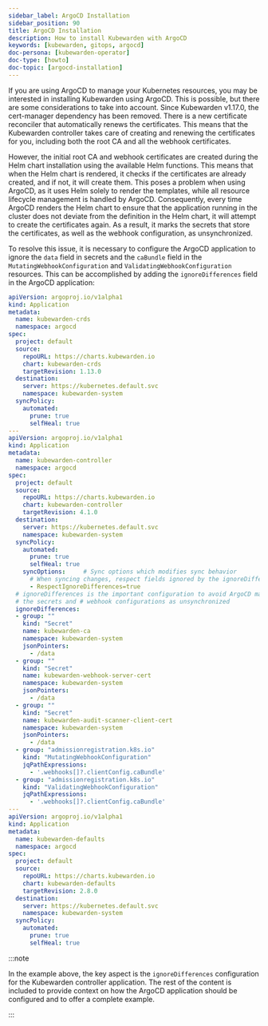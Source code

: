 ```yaml
---
sidebar_label: ArgoCD Installation
sidebar_position: 90
title: ArgoCD Installation
description: How to install Kubewarden with ArgoCD
keywords: [kubewarden, gitops, argocd]
doc-persona: [kubewarden-operator]
doc-type: [howto]
doc-topic: [argocd-installation]
---
```


<head>
  <link rel="canonical" href="https://docs.kubewarden.io/howtos/argocd-installation"/>
</head>

If you are using ArgoCD to manage your Kubernetes resources, you may be
interested in installing Kubewarden using ArgoCD. This is possible, but there
are some considerations to take into account. Since Kubewarden v1.17.0, the 
cert-manager dependency has been removed. There is a new certificate reconciler that
automatically renews the certificates. This means that the Kubewarden
controller takes care of creating and renewing the certificates for you,
including both the root CA and all the webhook certificates.

However, the initial root CA and webhook certificates are created during the
Helm chart installation using the available Helm functions. This means that
when the Helm chart is rendered, it checks if the certificates are already
created, and if not, it will create them. This poses a problem when using
ArgoCD, as it uses Helm solely to render the templates, while all resource
lifecycle management is handled by ArgoCD. Consequently, every time ArgoCD
renders the Helm chart to ensure that the application running in the cluster
does not deviate from the definition in the Helm chart, it will attempt to
create the certificates again. As a result, it marks the secrets that store
the certificates, as well as the webhook configuration, as unsynchronized.

To resolve this issue, it is necessary to configure the ArgoCD application to
ignore the `data` field in secrets and the `caBundle` field in the
`MutatingWebhookConfiguration` and `ValidatingWebhookConfiguration` resources.
This can be accomplished by adding the `ignoreDifferences` field in the ArgoCD
application:

```yaml
apiVersion: argoproj.io/v1alpha1
kind: Application
metadata:
  name: kubewarden-crds
  namespace: argocd
spec:
  project: default
  source:
    repoURL: https://charts.kubewarden.io
    chart: kubewarden-crds
    targetRevision: 1.13.0
  destination:
    server: https://kubernetes.default.svc
    namespace: kubewarden-system
  syncPolicy:
    automated:
      prune: true
      selfHeal: true
---
apiVersion: argoproj.io/v1alpha1
kind: Application
metadata:
  name: kubewarden-controller
  namespace: argocd
spec:
  project: default
  source:
    repoURL: https://charts.kubewarden.io
    chart: kubewarden-controller
    targetRevision: 4.1.0
  destination:
    server: https://kubernetes.default.svc
    namespace: kubewarden-system
  syncPolicy:
    automated:
      prune: true
      selfHeal: true
    syncOptions:     # Sync options which modifies sync behavior
      # When syncing changes, respect fields ignored by the ignoreDifferences configuration
      - RespectIgnoreDifferences=true 
  # ignoreDifferences is the important configuration to avoid ArgoCD marking
  # the secrets and # webhook configurations as unsynchronized
  ignoreDifferences:
  - group: ""
    kind: "Secret"
    name: kubewarden-ca
    namespace: kubewarden-system
    jsonPointers:
      - /data
  - group: ""
    kind: "Secret"
    name: kubewarden-webhook-server-cert
    namespace: kubewarden-system
    jsonPointers:
      - /data
  - group: ""
    kind: "Secret"
    name: kubewarden-audit-scanner-client-cert
    namespace: kubewarden-system
    jsonPointers:
      - /data
  - group: "admissionregistration.k8s.io"
    kind: "MutatingWebhookConfiguration"
    jqPathExpressions:
      - '.webhooks[]?.clientConfig.caBundle'
  - group: "admissionregistration.k8s.io"
    kind: "ValidatingWebhookConfiguration"
    jqPathExpressions:
      - '.webhooks[]?.clientConfig.caBundle'
---
apiVersion: argoproj.io/v1alpha1
kind: Application
metadata:
  name: kubewarden-defaults
  namespace: argocd
spec:
  project: default
  source:
    repoURL: https://charts.kubewarden.io
    chart: kubewarden-defaults
    targetRevision: 2.8.0
  destination:
    server: https://kubernetes.default.svc
    namespace: kubewarden-system
  syncPolicy:
    automated:
      prune: true
      selfHeal: true
```

:::note

In the example above, the key aspect is the
`ignoreDifferences` configuration for the Kubewarden controller application.
The rest of the content is included to provide context on how the ArgoCD
application should be configured and to offer a complete example.

:::

